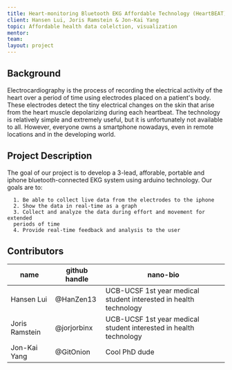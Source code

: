 ```yaml
---
title: Heart-monitoring Bluetooth EKG Affordable Technology (HeartBEAT)
client: Hansen Lui, Joris Ramstein & Jon-Kai Yang
topic: Affordable health data colelction, visualization
mentor:
team:
layout: project
---
```


## Background

Electrocardiography is the process of recording the electrical activity of 
the heart over a period of time using electrodes placed on a patient's body. 
These electrodes detect the tiny electrical changes on the skin that arise 
from the heart muscle depolarizing during each heartbeat. The technology is
relatively simple and extremely useful, but it is unfortunately not available
to all. However, everyone owns a smartphone nowadays, even in remote locations
and in the developing world. 

## Project Description

The goal of our project is to develop a 3-lead, afforable, portable and iphone
bluetooth-connected EKG system using arduino technology. Our goals are to:

      1. Be able to collect live data from the electrodes to the iphone
      2. Show the data in real-time as a graph
      3. Collect and analyze the data during effort and movement for extended 
      periods of time
      4. Provide real-time feedback and analysis to the user

## Contributors

name | github handle | nano-bio 
--- | --- | ---
Hansen Lui | @HanZen13 | UCB-UCSF 1st year medical student interested in health technology
Joris Ramstein | @jorjorbinx | UCB-UCSF 1st year medical student interested in health technology
Jon-Kai Yang | @GitOnion | Cool PhD dude 
